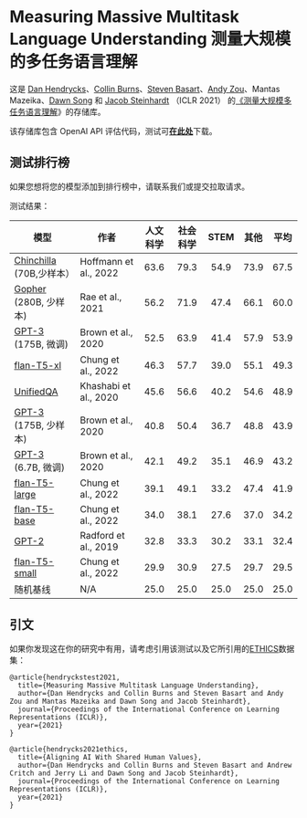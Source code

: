 # Measuring Massive Multitask Language Understanding 测量大规模的多任务语言理解

这是 [Dan Hendrycks](https://people.eecs.berkeley.edu/~hendrycks/)、[Collin Burns](http://collinpburns.com/)、[Steven Basart](https://stevenbas.art/)、[Andy Zou](https://andyzoujm.github.io/)、Mantas Mazeika、[Dawn Song](https://people.eecs.berkeley.edu/~dawnsong/) 和 [Jacob Steinhardt](https://www.stat.berkeley.edu/~jsteinhardt/) （ICLR 2021） 的[《测量大规模多任务语言理解](https://arxiv.org/pdf/2009.03300)》的存储库。

该存储库包含 OpenAI API 评估代码，测试可[**在此处**](https://people.eecs.berkeley.edu/~hendrycks/data.tar)下载。

## 测试排行榜

如果您想将您的模型添加到排行榜中，请联系我们或提交拉取请求。

测试结果：

| 模型                                                                                                                 | 作者                  | 人文科学 | 社会科学 | STEM | 其他 | 平均 |
| -------------------------------------------------------------------------------------------------------------------- | --------------------- | :------: | :------: | :--: | :--: | :--: |
| [Chinchilla](https://arxiv.org/abs/2203.15556) (70B,少样本）                                                            | Hoffmann et al., 2022 |   63.6   |   79.3   | 54.9 | 73.9 | 67.5 |
| [Gopher](https://storage.googleapis.com/deepmind-media/research/language-research/Training%20Gopher.pdf) (280B, 少样本) | Rae et al., 2021      |   56.2   |   71.9   | 47.4 | 66.1 | 60.0 |
| [GPT-3](https://arxiv.org/abs/2005.14165) (175B, 微调)                                                                  | Brown et al., 2020    |   52.5   |   63.9   | 41.4 | 57.9 | 53.9 |
| [flan-T5-xl](https://arxiv.org/abs/2210.11416)                                                                          | Chung et al., 2022    |   46.3   |   57.7   | 39.0 | 55.1 | 49.3 |
| [UnifiedQA](https://arxiv.org/abs/2005.00700)                                                                           | Khashabi et al., 2020 |   45.6   |   56.6   | 40.2 | 54.6 | 48.9 |
| [GPT-3](https://arxiv.org/abs/2005.14165) (175B, 少样本)                                                                | Brown et al., 2020    |   40.8   |   50.4   | 36.7 | 48.8 | 43.9 |
| [GPT-3](https://arxiv.org/abs/2005.14165) (6.7B, 微调)                                                                  | Brown et al., 2020    |   42.1   |   49.2   | 35.1 | 46.9 | 43.2 |
| [flan-T5-large](https://arxiv.org/abs/2210.11416)                                                                       | Chung et al., 2022    |   39.1   |   49.1   | 33.2 | 47.4 | 41.9 |
| [flan-T5-base](https://arxiv.org/abs/2210.11416)                                                                        | Chung et al., 2022    |   34.0   |   38.1   | 27.6 | 37.0 | 34.2 |
| [GPT-2](https://arxiv.org/abs/2005.14165)                                                                               | Radford et al., 2019  |   32.8   |   33.3   | 30.2 | 33.1 | 32.4 |
| [flan-T5-small](https://arxiv.org/abs/2210.11416)                                                                       | Chung et al., 2022    |   29.9   |   30.9   | 27.5 | 29.7 | 29.5 |
| 随机基线                                                                                                             | N/A                   |   25.0   |   25.0   | 25.0 | 25.0 | 25.0 |

## 引文

如果你发现这在你的研究中有用，请考虑引用该测试以及它所引用的[ETHICS](https://arxiv.org/abs/2008.02275)数据集：

    @article{hendryckstest2021,
      title={Measuring Massive Multitask Language Understanding},
      author={Dan Hendrycks and Collin Burns and Steven Basart and Andy Zou and Mantas Mazeika and Dawn Song and Jacob Steinhardt},
      journal={Proceedings of the International Conference on Learning Representations (ICLR)},
      year={2021}
    }

    @article{hendrycks2021ethics,
      title={Aligning AI With Shared Human Values},
      author={Dan Hendrycks and Collin Burns and Steven Basart and Andrew Critch and Jerry Li and Dawn Song and Jacob Steinhardt},
      journal={Proceedings of the International Conference on Learning Representations (ICLR)},
      year={2021}
    }
